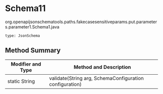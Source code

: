 # Schema11
org.openapijsonschematools.paths.fakecasesensitiveparams.put.parameters.parameter1.Schema1.java
```
type: JsonSchema
```

## Method Summary
| Modifier and Type | Method and Description |
| ----------------- | ---------------------- |
| static String | validate(String arg, SchemaConfiguration configuration) |
